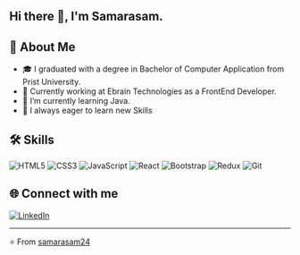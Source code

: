 ## Hi there 👋, I'm Samarasam.


## 🚀 About Me

- 🎓 I graduated with a degree in Bachelor of Computer Application from Prist University.
- 💼 Currently working at Ebrain Technologies as a FrontEnd Developer.
-  🌱 I’m currently learning Java.
-  👾 I always eager to learn new Skills 

## 🛠 Skills

![HTML5](https://img.shields.io/badge/-HTML5-E34F26?logo=html5&logoColor=white) ![CSS3](https://img.shields.io/badge/-CSS3-1572B6?logo=css3&logoColor=white) ![JavaScript](https://img.shields.io/badge/-JavaScript-F7DF1E?logo=javascript&logoColor=black) ![React](https://img.shields.io/badge/-React-61DAFB?logo=react&logoColor=black) ![Bootstrap](https://img.shields.io/badge/-Bootstrap-7952B3?logo=bootstrap&logoColor=white)  ![Redux](https://img.shields.io/badge/Redux-764ABC?style=flat&logo=redux&logoColor=white) ![Git](https://img.shields.io/badge/-Git-F05032?logo=git&logoColor=white)

## 🌐 Connect with me

[![LinkedIn](https://img.shields.io/badge/LinkedIn-blue?style=flat&logo=linkedin&labelColor=blue)](https://www.linkedin.com/in/samarasam-palanidurai-7644592bb/)

---

⭐️ From [samarasam24](https://github.com/samarasam24)
